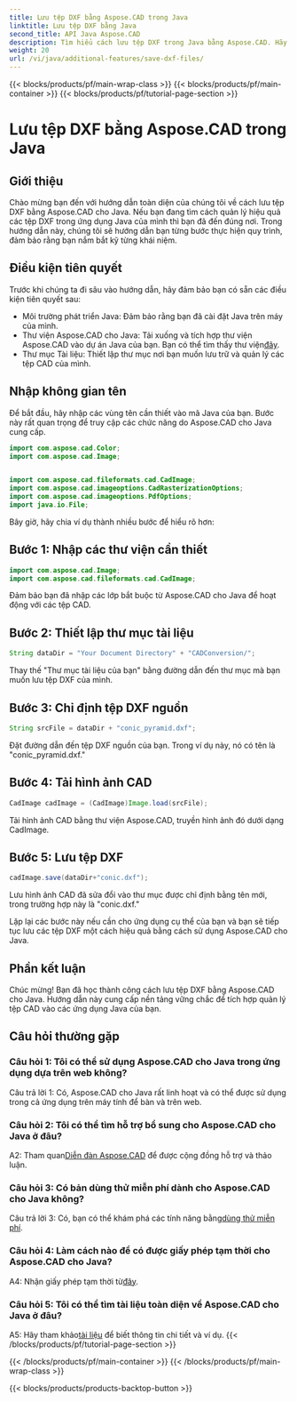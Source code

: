 ```yaml
---
title: Lưu tệp DXF bằng Aspose.CAD trong Java
linktitle: Lưu tệp DXF bằng Java
second_title: API Java Aspose.CAD
description: Tìm hiểu cách lưu tệp DXF trong Java bằng Aspose.CAD. Hãy làm theo hướng dẫn từng bước của chúng tôi để quản lý tệp CAD hiệu quả.
weight: 20
url: /vi/java/additional-features/save-dxf-files/
---
```


{{< blocks/products/pf/main-wrap-class >}}
{{< blocks/products/pf/main-container >}}
{{< blocks/products/pf/tutorial-page-section >}}

# Lưu tệp DXF bằng Aspose.CAD trong Java

## Giới thiệu

Chào mừng bạn đến với hướng dẫn toàn diện của chúng tôi về cách lưu tệp DXF bằng Aspose.CAD cho Java. Nếu bạn đang tìm cách quản lý hiệu quả các tệp DXF trong ứng dụng Java của mình thì bạn đã đến đúng nơi. Trong hướng dẫn này, chúng tôi sẽ hướng dẫn bạn từng bước thực hiện quy trình, đảm bảo rằng bạn nắm bắt kỹ từng khái niệm.

## Điều kiện tiên quyết

Trước khi chúng ta đi sâu vào hướng dẫn, hãy đảm bảo bạn có sẵn các điều kiện tiên quyết sau:

- Môi trường phát triển Java: Đảm bảo rằng bạn đã cài đặt Java trên máy của mình.
-  Thư viện Aspose.CAD cho Java: Tải xuống và tích hợp thư viện Aspose.CAD vào dự án Java của bạn. Bạn có thể tìm thấy thư viện[đây](https://releases.aspose.com/cad/java/).
- Thư mục Tài liệu: Thiết lập thư mục nơi bạn muốn lưu trữ và quản lý các tệp CAD của mình.

## Nhập không gian tên

Để bắt đầu, hãy nhập các vùng tên cần thiết vào mã Java của bạn. Bước này rất quan trọng để truy cập các chức năng do Aspose.CAD cho Java cung cấp.

```java
import com.aspose.cad.Color;
import com.aspose.cad.Image;


import com.aspose.cad.fileformats.cad.CadImage;
import com.aspose.cad.imageoptions.CadRasterizationOptions;
import com.aspose.cad.imageoptions.PdfOptions;
import java.io.File;
```

Bây giờ, hãy chia ví dụ thành nhiều bước để hiểu rõ hơn:

## Bước 1: Nhập các thư viện cần thiết

```java
import com.aspose.cad.Image;
import com.aspose.cad.fileformats.cad.CadImage;
```

Đảm bảo bạn đã nhập các lớp bắt buộc từ Aspose.CAD cho Java để hoạt động với các tệp CAD.

## Bước 2: Thiết lập thư mục tài liệu

```java
String dataDir = "Your Document Directory" + "CADConversion/";
```

Thay thế "Thư mục tài liệu của bạn" bằng đường dẫn đến thư mục mà bạn muốn lưu tệp DXF của mình.

## Bước 3: Chỉ định tệp DXF nguồn

```java
String srcFile = dataDir + "conic_pyramid.dxf";
```

Đặt đường dẫn đến tệp DXF nguồn của bạn. Trong ví dụ này, nó có tên là "conic_pyramid.dxf."

## Bước 4: Tải hình ảnh CAD

```java
CadImage cadImage = (CadImage)Image.load(srcFile);
```

Tải hình ảnh CAD bằng thư viện Aspose.CAD, truyền hình ảnh đó dưới dạng CadImage.

## Bước 5: Lưu tệp DXF

```java
cadImage.save(dataDir+"conic.dxf");
```

Lưu hình ảnh CAD đã sửa đổi vào thư mục được chỉ định bằng tên mới, trong trường hợp này là "conic.dxf."

Lặp lại các bước này nếu cần cho ứng dụng cụ thể của bạn và bạn sẽ tiếp tục lưu các tệp DXF một cách hiệu quả bằng cách sử dụng Aspose.CAD cho Java.

## Phần kết luận

Chúc mừng! Bạn đã học thành công cách lưu tệp DXF bằng Aspose.CAD cho Java. Hướng dẫn này cung cấp nền tảng vững chắc để tích hợp quản lý tệp CAD vào các ứng dụng Java của bạn.

## Câu hỏi thường gặp

### Câu hỏi 1: Tôi có thể sử dụng Aspose.CAD cho Java trong ứng dụng dựa trên web không?

Câu trả lời 1: Có, Aspose.CAD cho Java rất linh hoạt và có thể được sử dụng trong cả ứng dụng trên máy tính để bàn và trên web.

### Câu hỏi 2: Tôi có thể tìm hỗ trợ bổ sung cho Aspose.CAD cho Java ở đâu?

 A2: Tham quan[Diễn đàn Aspose.CAD](https://forum.aspose.com/c/cad/19) để được cộng đồng hỗ trợ và thảo luận.

### Câu hỏi 3: Có bản dùng thử miễn phí dành cho Aspose.CAD cho Java không?

 Câu trả lời 3: Có, bạn có thể khám phá các tính năng bằng[dùng thử miễn phí](https://releases.aspose.com/).

### Câu hỏi 4: Làm cách nào để có được giấy phép tạm thời cho Aspose.CAD cho Java?

 A4: Nhận giấy phép tạm thời từ[đây](https://purchase.aspose.com/temporary-license/).

### Câu hỏi 5: Tôi có thể tìm tài liệu toàn diện về Aspose.CAD cho Java ở đâu?

 A5: Hãy tham khảo[tài liệu](https://reference.aspose.com/cad/java/) để biết thông tin chi tiết và ví dụ.
{{< /blocks/products/pf/tutorial-page-section >}}

{{< /blocks/products/pf/main-container >}}
{{< /blocks/products/pf/main-wrap-class >}}

{{< blocks/products/products-backtop-button >}}
